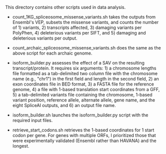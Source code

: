 This directory contains other scripts used in data analysis.

- count_1KG_spliceosome_missense_variants.sh takes the outputs from Ensembl's VEP, subsets the missense variants, and counts the number of 1) variants, 2) transcripts affected, 3) damaging variants per PolyPhen, 4) deleterious variants per SIFT, and 5) damaging and deleterious variants per output.

- count_archaic_spliceosome_missense_variants.sh does the same as the above script for each archaic genome.

- isoform_builder.py assesses the effect of a SAV on the resulting transcript/protein. It requires six arguments: 1) a chromosome lengths file formatted as a tab-delimited two column file with the chromosome name (e.g., "chr1") in the first field and length in the second field, 2) an exon coordinates file in BED format, 3) a FASTA file for the reference genome, 4) a file with 1-based translation start coordinates from a GFF, 5) a tab-delimited variants file containing the chromosome, 1-based variant position, reference allele, alternate allele, gene name, and the eight SpliceAI outputs, and 6) an output file name.

- isoform_builder.sh launches the isoform_builder.py script with the required input files.

- retrieve_start_codons.sh retrieves the 1-based coordinates for 1 start codon per gene. For genes with multiple ORFs, I prioritized those that were experimentally validated (Ensembl rather than HAVANA) and the longest.
